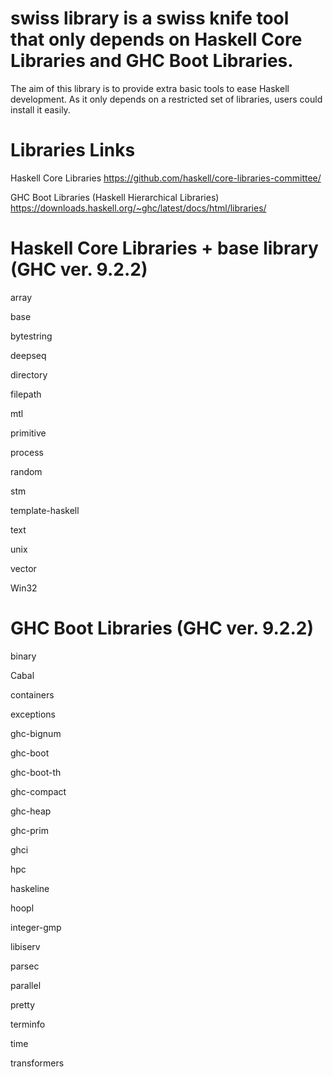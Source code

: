# swiss library is a swiss knife tool that only depends on Haskell Core Libraries and GHC Boot Libraries. 

The aim of this library is to provide extra basic tools to ease Haskell development. As it only depends on a restricted set of libraries, users could install it easily.

Libraries Links
================
Haskell Core Libraries
https://github.com/haskell/core-libraries-committee/

GHC Boot Libraries (Haskell Hierarchical Libraries)
https://downloads.haskell.org/~ghc/latest/docs/html/libraries/



Haskell Core Libraries + base library (GHC ver. 9.2.2)
======================================================
array

base

bytestring

deepseq

directory

filepath

mtl

primitive

process

random

stm

template-haskell

text

unix

vector

Win32

GHC Boot Libraries (GHC ver. 9.2.2)
===================================
binary

Cabal

containers

exceptions

ghc-bignum

ghc-boot

ghc-boot-th

ghc-compact

ghc-heap

ghc-prim

ghci

hpc

haskeline

hoopl

integer-gmp

libiserv

parsec

parallel

pretty 

terminfo 

time

transformers
